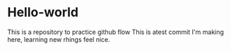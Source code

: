 # Hello-world
This is a repository to practice github flow
This is atest commit I'm making here, learning new rhings feel nice.
